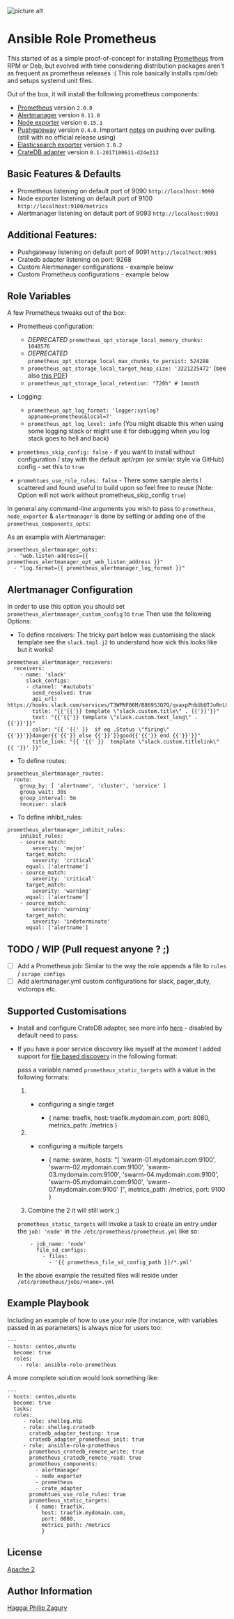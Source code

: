 ![picture alt](https://cdn.rawgit.com/fabric8io/fabric8-devops/93ca9bc/prometheus/src/main/fabric8/icon.png "Prometheus")
# Ansible Role Prometheus

This started of as a simple proof-of-concept for installing [Prometheus](http://prometheus.io) from RPM or Deb, but evolved with time considering distribution packages aren't as frequent as prometheus releases :(
This role basically installs rpm/deb and setups systemd unit files.

Out of the box, it will install the following prometheus components:

  - [Prometheus](http://prometheus.io) version `2.0.0`
  - [Alertmanager](https://prometheus.io/docs/alerting/alertmanager/) version `0.11.0`
  - [Node exporter](https://github.com/prometheus/node_exporter) version `0.15.1`
  - [Pushgateway](https://github.com/prometheus/pushgateway) version `0.4.0`. Important [notes](https://prometheus.io/docs/practices/pushing/) on pushing over pulling.
  (still with no official release using)
  - [Elasticsearch exporter](https://github.com/justwatchcom/elasticsearch_exporter) version `1.0.2`
  - [CrateDB adapter](https://github.com/crate/crate_adapter) version `0.1-2017100611-d24e213`


## Basic Features & Defaults

* Prometheus listening on default port of 9090 `http://localhost:9090`
* Node exporter listening on default port of 9100 `http://localhost:9100/metrics`
* Alertmanager listening on default port of 9093 `http://localhost:9093`

## Additional Features:

* Pushgateway listening on default port of 9091 `http://localhost:9091`
* Cratedb adapter listening on port: 9268
* Custom Alertmanager configurations - example below
* Custom Prometheus configurations - example below

## Role Variables

A few Prometheus tweaks out of the box:

* Prometheus configuration:
    * _DEPRECATED_ `prometheus_opt_storage_local_memory_chunks: 1048576`
    * _DEPRECATED_ `prometheus_opt_storage_local_max_chunks_to_persist: 524288`
    * `prometheus_opt_storage_local_target_heap_size: '3221225472'`
  (see also [this PDF](https://schd.ws/hosted_files/cloudnativeeu2017/ce/Slides.pdf
))
    * `prometheus_opt_storage_local_retention: "720h" # 1month`
* Logging:
    * `prometheus_opt_log_format: 'logger:syslog?appname=prometheus&local=7'`
    * `prometheus_opt_log_level: info`
  (You might disable this when using some logging stack or might use it for debugging when you log stack goes to hell and back)

* `prometheus_skip_config: false` - if you want to install without configuration / stay with the default apt/rpm (or similar style via GitHub) config - set this to `true`
* `promehtues_use_role_rules: false` - There some sample alerts I scattered and found useful to build upon so feel free to reuse (Note: Option will not work without prometheus_skip_config `true`)

In general any command-line arguments you wish to pass to `prometheus`, `node_exporter` & `alertmanager` is done by setting or adding one of the `prometheus_components_opts`:

As an example with Alertmanager:

    prometheus_alertmanager_opts:
      - "web.listen-address={{ prometheus_alertmanager_opt_web_listen_address }}"
      - "log.format={{ prometheus_alertmanager_log_format }}"

## Alertmanager Configuration

In order to use this option you should set `prometheus_alertmanager_custom_config` to `true`
Then use the following Options:

* To define receivers:
The tricky part below was customising the slack template see the `slack.tmpl.j2` to understand how sick this looks like but it works!

```
prometheus_alertmanager_recievers:
  receivers:
    - name: 'slack'
      slack_configs:
      - channel: '#autobots'
        send_resolved: true
        api_url: https://hooks.slack.com/services/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
        title: "{{'{{'}} template \"slack.custom.title\" . {{'}}'}}"
        text: "{{'{{'}} template \"slack.custom.text_long\" . {{'}}'}}"
        color: "{{ '{{' }}  if eq .Status \"firing\" {{'}}'}}danger{{'{{'}} else {{'}}'}}good{{'{{'}} end {{'}}'}}"
        title_link: "{{ '{{' }}  template \"slack.custom.titlelink\" {{ '}}' }}"
```
* To define routes:

```
prometheus_alertmanager_routes:
  route:
    group_by: [ 'alertname', 'cluster', 'service' ]
    group_wait: 30s
    group_interval: 5m
    receiver: slack
```
* To define inhibit_rules:

```
prometheus_alertmanager_inhibit_rules:
    inhibit_rules:
    - source_match:
        severity: 'major'
      target_match:
        severity: 'critical'
      equal: ['alertname']
    - source_match:
        severity: 'critical'
      target_match:
        severity: 'warning'
      equal: ['alertname']
    - source_match:
        severity: 'warning'
      target_match:
        severity: 'indeterminate'
      equal: ['alertname']
```

## TODO / WIP (Pull request anyone ? ;)

* [ ] Add a Prometheus job:
  Similar to the way the role appends a file to `rules` / `scrape_configs`
* [ ] Add alertmanager.yml custom configurations for slack, pager_duty, victorops etc.

## Supported Customisations

* Install and configure CrateDB adapter, see more info [here](https://github.com/crate/crate_adapter) - disabled by default need to pass:
* If you have a poor service discovery like myself at the moment I added support for [file based discovery](https://prometheus.io/docs/operating/configuration/#<file_sd_config>) in the following format:

    pass a variable named `prometheus_static_targets` with a value in the following formats:

    1) - configuring a single target

          - { name: traefik,
              host: traefik.mydomain.com,
              port: 8080,
              metrics_path: /metrics
            }

    2) - configuring a multiple targets

          - { name: swarm,
              hosts: "[
                      'swarm-01.mydomain.com:9100',
                      'swarm-02.mydomain.com:9100',
                      'swarm-03.mydomain.com:9100',
                      'swarm-04.mydomain.com:9100',
                      'swarm-05.mydomain.com:9100',
                      'swarm-07.mydomain.com:9100'
                     ]",
              metrics_path: /metrics,
              port: 9100
            }
    3) Combine the 2 it will still work ;)

    `prometheus_static_targets` will invoke a task to create an entry under the `job: 'node'` in `the /etc/prometheus/prometheus.yml` like so:

          - job_name: 'node'
            file_sd_configs:
              - files:
                - '{{ prometheus_file_sd_config_path }}/*.yml'

    In the above example the resulted files will reside under `/etc/prometheus/jobs/<name>.yml`

## Example Playbook

Including an example of how to use your role (for instance, with variables passed in as parameters) is always nice for users too:

    ---
    - hosts: centos,ubuntu
      become: true
      roles:
        - role: ansible-role-prometheus


A more complete solution would look something like:

    ---
    - hosts: centos,ubuntu
      become: true
      tasks:
      roles:
         - role: shelleg.ntp
         - role: shelleg.cratedb
           cratedb_adapter_testing: true
           cratedb_adapter_prometheus_init: true
         - role: ansible-role-prometheus
           prometheus_cratedb_remote_write: true
           prometheus_cratedb_remote_read: true
           prometheus_components:
             - alertmanager
             - node_exporter
             - prometheus
             - crate_adapter
           promehtues_use_role_rules: true
           prometheus_static_targets:
           - { name: traefik,
               host: traefik.mydomain.com,
               port: 8080,
               metrics_path: /metrics
               }


## License

[Apache 2](https://choosealicense.com/licenses/apache-2.0/)


## Author Information

[Haggai Philip Zagury](http://www.tikalk.com/devops/haggai)
